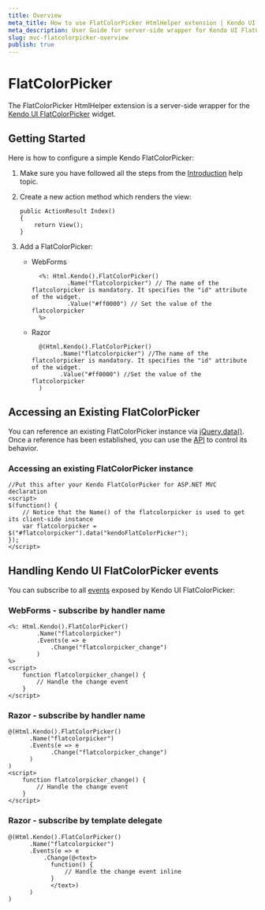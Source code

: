 ```yaml
---
title: Overview
meta_title: How to use FlatColorPicker HtmlHelper extension | Kendo UI documentation
meta_description: User Guide for server-side wrapper for Kendo UI FlatColorPicker for ASP.NET MVC widget.
slug: mvc-flatcolorpicker-overview
publish: true
---
```


# FlatColorPicker

The FlatColorPicker HtmlHelper extension is a server-side wrapper for the [Kendo UI FlatColorPicker](http://docs.kendoui.com/api/web/flatcolorpicker) widget.

## Getting Started

Here is how to configure a simple Kendo FlatColorPicker:

1.  Make sure you have followed all the steps from the [Introduction](http://docs.kendoui.com/getting-started/using-kendo-with/aspnet-mvc/introduction) help topic.

2.  Create a new action method which renders the view:

        public ActionResult Index()
        {
            return View();
        }
3.  Add a FlatColorPicker:
    - WebForms

            <%: Html.Kendo().FlatColorPicker()
                    .Name("flatcolorpicker") // The name of the flatcolorpicker is mandatory. It specifies the "id" attribute of the widget.
                    .Value("#ff0000") // Set the value of the flatcolorpicker
            %>
    - Razor

            @(Html.Kendo().FlatColorPicker()
                  .Name("flatcolorpicker") //The name of the flatcolorpicker is mandatory. It specifies the "id" attribute of the widget.
                  .Value("#ff0000") //Set the value of the flatcolorpicker
            )

## Accessing an Existing FlatColorPicker

You can reference an existing FlatColorPicker instance via [jQuery.data()](http://api.jquery.com/jQuery.data/).
Once a reference has been established, you can use the [API](http://docs.kendoui.com/api/web/flatcolorpicker#methods) to control its behavior.


### Accessing an existing FlatColorPicker instance

    //Put this after your Kendo FlatColorPicker for ASP.NET MVC declaration
    <script>
    $(function() {
        // Notice that the Name() of the flatcolorpicker is used to get its client-side instance
        var flatcolorpicker = $("#flatcolorpicker").data("kendoFlatColorPicker");
    });
    </script>


## Handling Kendo UI FlatColorPicker events

You can subscribe to all [events](http://docs.kendoui.com/api/web/flatcolorpicker#events) exposed by Kendo UI FlatColorPicker:

### WebForms - subscribe by handler name

    <%: Html.Kendo().FlatColorPicker()
            .Name("flatcolorpicker")
            .Events(e => e
                .Change("flatcolorpicker_change")
            )
    %>
    <script>
        function flatcolorpicker_change() {
            // Handle the change event
        }
    </script>


### Razor - subscribe by handler name

    @(Html.Kendo().FlatColorPicker()
          .Name("flatcolorpicker")
          .Events(e => e
                .Change("flatcolorpicker_change")
          )
    )
    <script>
        function flatcolorpicker_change() {
            // Handle the change event
        }
    </script>


### Razor - subscribe by template delegate

    @(Html.Kendo().FlatColorPicker()
          .Name("flatcolorpicker")
          .Events(e => e
              .Change(@<text>
                function() {
                    // Handle the change event inline
                }
                </text>)
          )
    )

